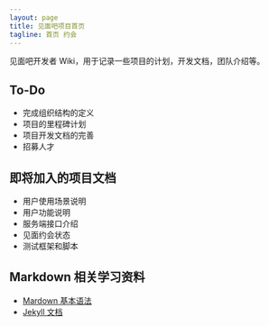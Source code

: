 ```yaml
---
layout: page
title: 见面吧项目首页
tagline: 首页 约会
---
```


见面吧开发者 Wiki，用于记录一些项目的计划，开发文档，团队介绍等。




## To-Do

*  完成组织结构的定义
*  项目的里程碑计划
*  项目开发文档的完善
*  招募人才



## 即将加入的项目文档

* 用户使用场景说明
* 用户功能说明
* 服务端接口介绍
* 见面约会状态
* 测试框架和脚本

## Markdown 相关学习资料
*  [Mardown 基本语法](http://wowubuntu.com/markdown/)
*  [Jekyll 文档](http://jekyllbootstrap.com/usage/jekyll-quick-start.html)

